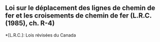 ## Loi sur le déplacement des lignes de chemin de fer et les croisements de chemin de fer (L.R.C. (1985), ch. R-4)
  *[L.R.C.]: Lois révisées du Canada
